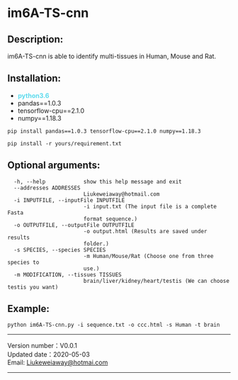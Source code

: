 im6A-TS-cnn
====
Description:
------------
im6A-TS-cnn is able to identify multi-tissues in Human, Mouse and Rat.

Installation:
-------------
- <span  style="color: #5bdaed; font-weight: bold">python3.6</span>
- pandas==1.0.3
- tensorflow-cpu==2.1.0
- numpy==1.18.3
``` 
pip install pandas==1.0.3 tensorflow-cpu==2.1.0 numpy==1.18.3
``` 
``` 
pip install -r yours/requirement.txt
``` 
Optional arguments:
-------------------
```
  -h, --help            show this help message and exit
  --addresses ADDRESSES
                        Liukeweiaway@hotmail.com
  -i INPUTFILE, --inputFile INPUTFILE
                        -i input.txt (The input file is a complete Fasta
                        format sequence.)
  -o OUTPUTFILE, --outputFile OUTPUTFILE
                        -o output.html (Results are saved under results
                        folder.)
  -s SPECIES, --species SPECIES
                        -m Human/Mouse/Rat (Choose one from three species to
                        use.)
  -m MODIFICATION, --tissues TISSUES
                        brain/liver/kidney/heart/testis (We can choose testis you want)
```
Example:
--------
```
python im6A-TS-cnn.py -i sequence.txt -o ccc.html -s Human -t brain
```
***
Version number：V0.0.1 <br>
Updated date：2020-05-03 <br>
Email: Liukeweiaway@hotmai.com 
***
